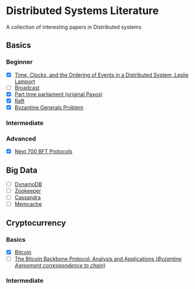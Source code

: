 # Distributed Systems Literature

A collection of interesting papers in Distributed systems

## Basics

### Beginner

- [x] [Time, Clocks, and the Ordering of Events in a Distributed System, Leslie Lamport](https://lamport.azurewebsites.net/pubs/time-clocks.pdf)
- [ ] [Broadcast](https://ecommons.cornell.edu/bitstream/handle/1813/6207/94-1425.pdf)
- [x] [Part time parliament (original Paxos)](https://lamport.azurewebsites.net/pubs/lamport-paxos.pdf)
- [x] [Raft](https://web.stanford.edu/~ouster/cgi-bin/papers/raft-atc14)
- [x] [Byzantine Generals Problem](#)

### Intermediate


### Advanced

- [x] [Next 700 BFT Protocols](#)

## Big Data

- [ ] [DynamoDB](#)
- [ ] [Zookeeper](#)
- [ ] [Cassandra](#)
- [ ] [Memcache](#)

## Cryptocurrency

### Basics

- [x] [Bitcoin](#)
- [ ] [The Bitcoin Backbone Protocol: Analysis and Applications (*Byzantine Agreement correspondence to chain*)](https://eprint.iacr.org/2014/765.pdf)

### Intermediate




 

